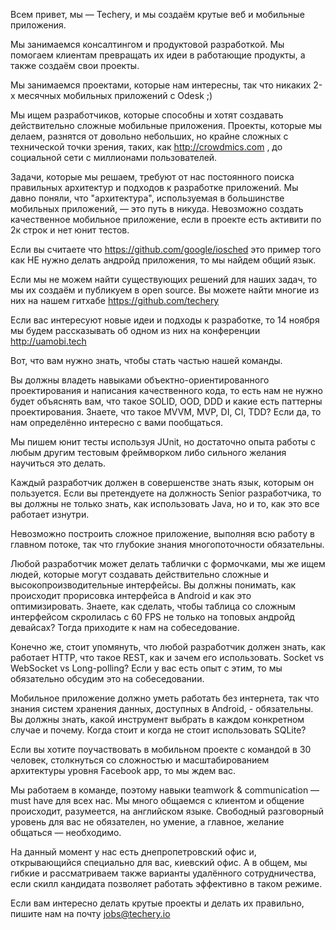 Всем привет, мы — Techery, и мы создаём крутые веб и мобильные приложения.

Мы занимаемся консалтингом и продуктовой разработкой. Мы помогаем клиентам превращать их идеи в работающие продукты, а также создаём свои проекты.

Мы занимаемся проектами, которые нам интересны, так что никаких 2-х месячных мобильных приложений с Odesk ;)

Мы ищем разработчиков, которые способны и хотят создавать действительно сложные мобильные приложения.
Проекты, которые мы делаем, разнятся от довольно небольших, но крайне сложных с технической точки зрения, таких, как http://crowdmics.com , до социальной сети с миллионами пользователей.

Задачи, которые мы решаем, требуют от нас постоянного поиска правильных архитектур и подходов к разработке приложений.
Мы давно поняли, что "архитектура", используемая в большинстве мобильных приложений, — это путь в никуда. Невозможно создать качественное мобильное приложение, если в проекте есть активити по 2к строк и нет юнит тестов.

Если вы считаете что https://github.com/google/iosched это пример того как НЕ нужно делать андройд приложения, то мы найдем общий язык.

Если мы не можем найти существующих решений для наших задач, то мы их создаём и публикуем в open source. Вы можете найти многие из них на нашем гитхабе https://github.com/techery

Если вас интересуют новые идеи и подходы к разработке, то 14 ноября мы будем рассказывать об одном из них на конференции http://uamobi.tech

Вот, что вам нужно знать, чтобы стать частью нашей команды.

Вы должны владеть навыками объектно-ориентированного проектирования и написания качественного кода, то есть нам не нужно будет объяснять вам, что такое SOLID, OOD, DDD и какие есть паттерны проектирования. Знаете, что такое MVVM, MVP, DI, CI, TDD? Если да, то нам определённо интересно с вами пообщаться.

Мы пишем юнит тесты используя JUnit, но достаточно опыта работы с любым другим тестовым фреймворком либо сильного желания научиться это делать.

Каждый разработчик должен в совершенстве знать язык, которым он пользуется. Если вы претендуете на должность Senior разработчика, то вы должны не только знать, как использовать Java, но и то, как это все работает изнутри.

Невозможно построить сложное приложение, выполняя всю работу в главном потоке, так что глубокие знания многопоточности обязательны.

Любой разработчик может делать таблички с формочками, мы же ищем людей, которые могут создавать действительно сложные и высокопроизводительные интерфейсы. Вы должны понимать, как происходит прорисовка интерфейса в Android и как это оптимизировать. Знаете, как сделать, чтобы таблица со сложным интерфейсом скролилась с 60 FPS не только на топовых андройд девайсах? Тогда приходите к нам на собеседование.

Конечно же, стоит упомянуть, что любой разработчик должен знать, как работает HTTP, что такое REST, как и зачем его использовать. Socket vs WebSocket vs Long-polling? Если у вас есть опыт с этим, то мы обязательно обсудим это на собеседовании.

Мобильное приложение должно уметь работать без интернета, так что знания систем хранения данных, доступных в Android, - обязательны. Вы должны знать, какой инструмент выбрать в каждом конкретном случае и почему. Когда стоит и когда не стоит использовать SQLite?

Если вы хотите поучаствовать в мобильном проекте с командой в 30 человек, столкнуться со сложностью и масштабированием архитектуры уровня Facebook app, то мы ждем вас.

Мы работаем в команде, поэтому навыки teamwork & communication — must have для всех нас. Мы много общаемся с клиентом и общение происходит, разумеется, на английском языке. Свободный разговорный уровень для вас не обязателен, но умение, а главное, желание общаться — необходимо.

На данный момент у нас есть днепропетровский офис и, открывающийся специально для вас, киевский офис. А в общем, мы гибкие и рассматриваем также варианты удалённого сотрудничества, если скилл кандидата позволяет работать эффективно в таком режиме.

Если вам интересно делать крутые проекты и делать их правильно, пишите нам на почту jobs@techery.io
